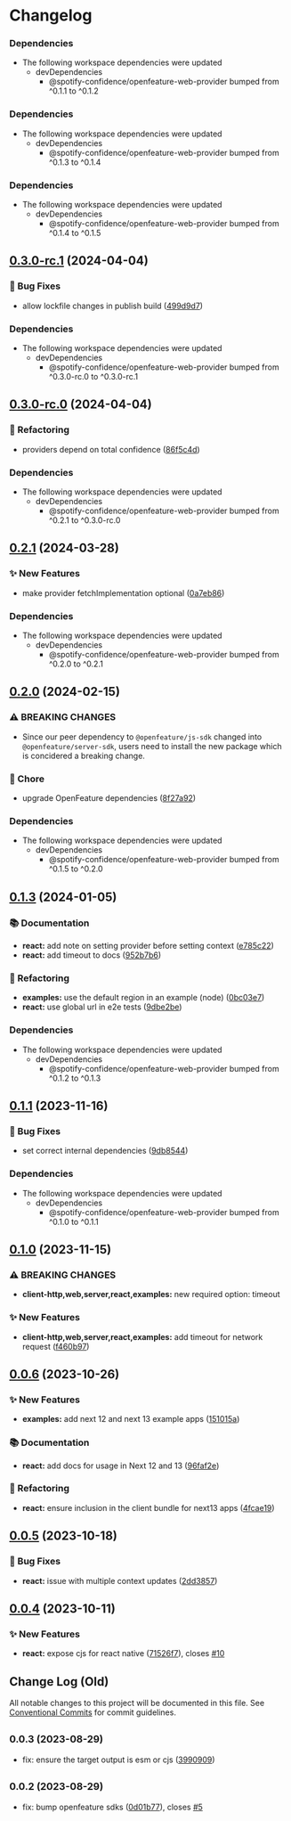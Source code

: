 # Changelog

### Dependencies

* The following workspace dependencies were updated
  * devDependencies
    * @spotify-confidence/openfeature-web-provider bumped from ^0.1.1 to ^0.1.2

### Dependencies

* The following workspace dependencies were updated
  * devDependencies
    * @spotify-confidence/openfeature-web-provider bumped from ^0.1.3 to ^0.1.4

### Dependencies

* The following workspace dependencies were updated
  * devDependencies
    * @spotify-confidence/openfeature-web-provider bumped from ^0.1.4 to ^0.1.5

## [0.3.0-rc.1](https://github.com/spotify/confidence-openfeature-provider-js/compare/integration-react-v0.3.0-rc.0...integration-react-v0.3.0-rc.1) (2024-04-04)


### 🐛 Bug Fixes

* allow lockfile changes in publish build ([499d9d7](https://github.com/spotify/confidence-openfeature-provider-js/commit/499d9d7c795aa0803cc6d7453e5cb131aeea37a6))


### Dependencies

* The following workspace dependencies were updated
  * devDependencies
    * @spotify-confidence/openfeature-web-provider bumped from ^0.3.0-rc.0 to ^0.3.0-rc.1

## [0.3.0-rc.0](https://github.com/spotify/confidence-openfeature-provider-js/compare/integration-react-v0.2.1...integration-react-v0.3.0-rc.0) (2024-04-04)


### 🔄 Refactoring

* providers depend on total confidence ([86f5c4d](https://github.com/spotify/confidence-openfeature-provider-js/commit/86f5c4d86201a47cf2b162c98fd11b07c8a3a5b9))


### Dependencies

* The following workspace dependencies were updated
  * devDependencies
    * @spotify-confidence/openfeature-web-provider bumped from ^0.2.1 to ^0.3.0-rc.0

## [0.2.1](https://github.com/spotify/confidence-openfeature-provider-js/compare/integration-react-v0.2.0...integration-react-v0.2.1) (2024-03-28)


### ✨ New Features

* make provider fetchImplementation optional ([0a7eb86](https://github.com/spotify/confidence-openfeature-provider-js/commit/0a7eb866c96352012deae19638f851049ed9894a))


### Dependencies

* The following workspace dependencies were updated
  * devDependencies
    * @spotify-confidence/openfeature-web-provider bumped from ^0.2.0 to ^0.2.1

## [0.2.0](https://github.com/spotify/confidence-openfeature-provider-js/compare/integration-react-v0.1.5...integration-react-v0.2.0) (2024-02-15)


### ⚠ BREAKING CHANGES

* Since our peer dependency to `@openfeature/js-sdk` changed into `@openfeature/server-sdk`, users need to install the new package which is concidered a breaking change.

### 🧹 Chore

* upgrade OpenFeature dependencies ([8f27a92](https://github.com/spotify/confidence-openfeature-provider-js/commit/8f27a924aa5eb7662fdf73be6564eb2e3580b2fc))


### Dependencies

* The following workspace dependencies were updated
  * devDependencies
    * @spotify-confidence/openfeature-web-provider bumped from ^0.1.5 to ^0.2.0

## [0.1.3](https://github.com/spotify/confidence-openfeature-provider-js/compare/integration-react-v0.1.2...integration-react-v0.1.3) (2024-01-05)


### 📚 Documentation

* **react:** add note on setting provider before setting context ([e785c22](https://github.com/spotify/confidence-openfeature-provider-js/commit/e785c2283913f1f4a9e3875d1638c4961f9a9a5b))
* **react:** add timeout to docs ([952b7b6](https://github.com/spotify/confidence-openfeature-provider-js/commit/952b7b6c6e067c1191dd2bc492fce16a76391b6b))


### 🔄 Refactoring

* **examples:** use the default region in an example (node) ([0bc03e7](https://github.com/spotify/confidence-openfeature-provider-js/commit/0bc03e79c36a6c72dcfc46f3ad1de069474fed53))
* **react:** use global url in e2e tests ([9dbe2be](https://github.com/spotify/confidence-openfeature-provider-js/commit/9dbe2be3493025916e5596842be6b9a645edcc60))


### Dependencies

* The following workspace dependencies were updated
  * devDependencies
    * @spotify-confidence/openfeature-web-provider bumped from ^0.1.2 to ^0.1.3

## [0.1.1](https://github.com/spotify/confidence-openfeature-provider-js/compare/integration-react-v0.1.0...integration-react-v0.1.1) (2023-11-16)


### 🐛 Bug Fixes

* set correct internal dependencies ([9db8544](https://github.com/spotify/confidence-openfeature-provider-js/commit/9db8544d35410715005f2db82750c87484387c40))


### Dependencies

* The following workspace dependencies were updated
  * devDependencies
    * @spotify-confidence/openfeature-web-provider bumped from ^0.1.0 to ^0.1.1

## [0.1.0](https://github.com/spotify/confidence-openfeature-provider-js/compare/integration-react-v0.0.6...integration-react-v0.1.0) (2023-11-15)


### ⚠ BREAKING CHANGES

* **client-http,web,server,react,examples:** new required option: timeout

### ✨ New Features

* **client-http,web,server,react,examples:** add timeout for network request ([f460b97](https://github.com/spotify/confidence-openfeature-provider-js/commit/f460b97ec4e1c56375de52fd1eb664c7b9be1f35))

## [0.0.6](https://github.com/spotify/confidence-openfeature-provider-js/compare/integration-react-v0.0.5...integration-react-v0.0.6) (2023-10-26)


### ✨ New Features

* **examples:** add next 12 and next 13 example apps ([151015a](https://github.com/spotify/confidence-openfeature-provider-js/commit/151015a03f7fe67a7c6382078743b38f8d6ef2d1))


### 📚 Documentation

* **react:** add docs for usage in Next 12 and 13 ([96faf2e](https://github.com/spotify/confidence-openfeature-provider-js/commit/96faf2eed2e5f84346f1ffcfc9d274f36cfa7514))


### 🔄 Refactoring

* **react:** ensure inclusion in the client bundle for next13 apps ([4fcae19](https://github.com/spotify/confidence-openfeature-provider-js/commit/4fcae19849eb7459eb80c649de76d09f49b8cdbf))

## [0.0.5](https://github.com/spotify/confidence-openfeature-provider-js/compare/integration-react-v0.0.4...integration-react-v0.0.5) (2023-10-18)


### 🐛 Bug Fixes

* **react:** issue with multiple context updates ([2dd3857](https://github.com/spotify/confidence-openfeature-provider-js/commit/2dd385764bd9c01b3f88f34b2da80b023b52cad1))

## [0.0.4](https://github.com/spotify/confidence-openfeature-provider-js/compare/integration-react-v0.0.3...integration-react-v0.0.4) (2023-10-11)


### ✨ New Features

* **react:** expose cjs for react native ([71526f7](https://github.com/spotify/confidence-openfeature-provider-js/commit/71526f7d6dc20e7bf1c4ce8211f589d6f8efdee1)), closes [#10](https://github.com/spotify/confidence-openfeature-provider-js/issues/10)

## Change Log (Old)

All notable changes to this project will be documented in this file.
See [Conventional Commits](https://conventionalcommits.org) for commit guidelines.

## <small>0.0.3 (2023-08-29)</small>

- fix: ensure the target output is esm or cjs ([3990909](https://github.com/spotify/confidence-openfeature-provider-js/commit/3990909))

## <small>0.0.2 (2023-08-29)</small>

- fix: bump openfeature sdks ([0d01b77](https://github.com/spotify/confidence-openfeature-provider-js/commit/0d01b77)), closes [#5](https://github.com/spotify/confidence-openfeature-provider-js/issues/5)
